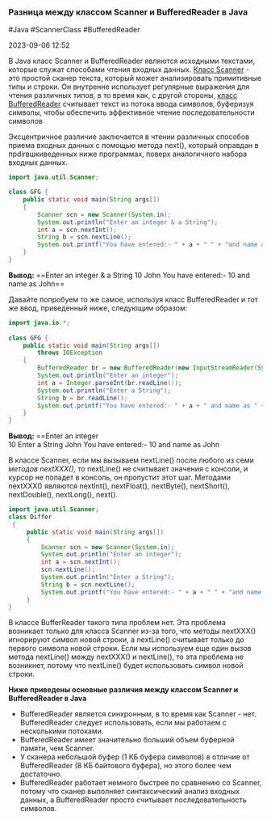 ### Разница между классом Scanner и BufferedReader в Java ###

#Java #ScannerClass #BufferedReader 

2023-09-06 12:52

В Java класс  Scanner и BufferedReader являются исходными текстами, которые служат способами чтения входных данных. [Класс Scanner](ScannerClassJava) - это простой сканер текста, который может анализировать примитивные типы и строки. Он внутренне использует регулярные выражения для чтения различных типов, в то время как, с другой стороны, [класс BufferedReader](BufferedReader) считывает текст из потока ввода символов, буферизуя символы, чтобы обеспечить эффективное чтение последовательности символов

Эксцентричное различие заключается в чтении различных способов приема входных данных с помощью метода next(), который оправдан в прdirвшкиведенных ниже программах, поверх аналогичного набора входных данных.

```java
import java.util.Scanner;

class GFG {
    public static void main(String args[])
    {
        Scanner scn = new Scanner(System.in);
        System.out.println("Enter an integer & a String");
        int a = scn.nextInt();
        String b = scn.nextLine();
        System.out.printf("You have entered:- " + a + " " + "and name as " + b);
    }
}
```
**Вывод:**
==Enter an integer & a String
10 John
You have entered:- 10 and name as  John==

Давайте попробуем то же самое, используя класс BufferedReader и тот же ввод, приведенный ниже, следующим образом:

```java
import java.io.*;
 
class GFG {
    public static void main(String args[])
        throws IOException
    {
        BufferedReader br = new BufferedReader(new InputStreamReader(System.in));
        System.out.println("Enter an integer");
        int a = Integer.parseInt(br.readLine());
        System.out.println("Enter a String"); 
        String b = br.readLine();
        System.out.printf("You have entered:- " + a + " and name as " + b);
    }
}
```
**Вывод:**
==Enter an integer  
10
Enter a String
John
You have entered:- 10 and name as  John

В классе Scanner, если мы вызываем nextLine() после любого из семи _методов nextXXX(),_ то nextLine() не считывает значения с консоли, и курсор не попадет в консоль, он пропустит этот шаг. Методами nextXXX() являются nextInt(), nextFloat(), nextByte(), nextShort(), nextDouble(), nextLong(), next().

```java
import java.util.Scanner;
class Differ
 {
     public static void main(String args[])
     {
         Scanner scn = new Scanner(System.in);
         System.out.println("Enter an integer");
         int a = scn.nextInt();
         scn.nextLine();
         System.out.println("Enter a String");
         String b = scn.nextLine();
         System.out.printf("You have entered:- " + a + " " + "and name as " + b);
     }
}
```

В классе BufferReader такого типа проблем нет. Эта проблема возникает только для класса Scanner из-за того, что методы nextXXX() игнорируют символ новой строки, а nextLine() считывает только до первого символа новой строки. Если мы используем еще один вызов метода nextLine() между nextXXX() и nextLine(), то эта проблема не возникнет, потому что nextLine() будет использовать символ новой строки.

**Ниже приведены основные различия между классом Scanner и BufferedReader в Java**

- BufferedReader является синхронным, в то время как Scanner - нет. BufferedReader следует использовать, если мы работаем с несколькими потоками.
- BufferedReader имеет значительно больший объем буферной памяти, чем Scanner.
- У сканера небольшой буфер (1 КБ буфера символов) в отличие от BufferedReader (8 КБ байтового буфера), но этого более чем достаточно.
- BufferedReader работает немного быстрее по сравнению со Scanner, потому что сканер выполняет синтаксический анализ входных данных, а BufferedReader просто считывает последовательность символов.
